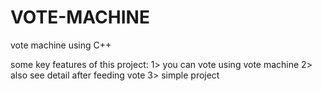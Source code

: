 # VOTE-MACHINE
 vote machine using C++

 some key features of this project:
  1> you can vote using vote machine
  2> also see detail after feeding vote
  3> simple project

   
